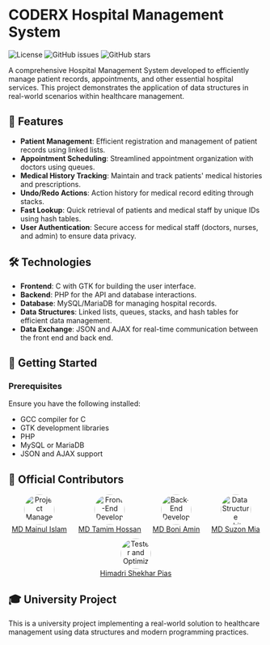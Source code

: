 # CODERX Hospital Management System

![License](https://img.shields.io/badge/license-GNU%20General%20Public%20License%20v3.0-blue.svg) ![GitHub issues](https://img.shields.io/github/issues/mdsuzon-hub/CODERX_Hospital-Management-System.svg) ![GitHub stars](https://img.shields.io/github/stars/mdsuzon-hub/CODERX_Hospital-Management-System.svg)

A comprehensive Hospital Management System developed to efficiently manage patient records, appointments, and other essential hospital services. This project demonstrates the application of data structures in real-world scenarios within healthcare management.

## 📌 Features

- **Patient Management**: Efficient registration and management of patient records using linked lists.
- **Appointment Scheduling**: Streamlined appointment organization with doctors using queues.
- **Medical History Tracking**: Maintain and track patients' medical histories and prescriptions.
- **Undo/Redo Actions**: Action history for medical record editing through stacks.
- **Fast Lookup**: Quick retrieval of patients and medical staff by unique IDs using hash tables.
- **User Authentication**: Secure access for medical staff (doctors, nurses, and admin) to ensure data privacy.

## 🛠 Technologies

- **Frontend**: C with GTK for building the user interface.
- **Backend**: PHP for the API and database interactions.
- **Database**: MySQL/MariaDB for managing hospital records.
- **Data Structures**: Linked lists, queues, stacks, and hash tables for efficient data management.
- **Data Exchange**: JSON and AJAX for real-time communication between the front end and back end.

## 🚀 Getting Started

### Prerequisites

Ensure you have the following installed:

- GCC compiler for C
- GTK development libraries
- PHP
- MySQL or MariaDB
- JSON and AJAX support

## 👥 Official Contributors

<div style="display: flex; justify-content: space-around; flex-wrap: wrap; gap: 10px;">

  <div style="text-align: center;">
    <a href="https://github.com/username1">
      <img src="https://github.com/Mainul-Tarif.png?s=60" alt="Project Manager" style="border-radius: 50%; width: 60px; height: 60px;">
      <br>
      MD Mainul Islam
    </a>
  </div>

  <div style="text-align: center;">
    <a href="https://github.com/username2">
      <img src="https://github.com/Tamim3110.png?s=60" alt="Front-End Developer" style="border-radius: 50%; width: 60px; height: 60px;">
      <br>
      MD Tamim Hossan
    </a>
  </div>

  <div style="text-align: center;">
    <a href="https://github.com/username3">
      <img src="https://github.com/Boni694.png?s=60" alt="Back-End Developer" style="border-radius: 50%; width: 60px; height: 60px;">
      <br>
      MD Boni Amin 
    </a>
  </div>

  <div style="text-align: center;">
    <a href="https://github.com/username4">
      <img src="https://github.com/mdsuzon-hub.png?s=60" alt="Data Structure Architect" style="border-radius: 50%; width: 60px; height: 60px;">
      <br>
      MD Suzon Mia
    </a>
  </div>

  <div style="text-align: center;">
    <a href="https://github.com/username5">
      <img src="https://github.com/username5.png?s=60" alt="Tester and Optimizer" style="border-radius: 50%; width: 60px; height: 60px;">
      <br>
      Himadri Shekhar Pias
    </a>
  </div>

</div>






## 🎓 University Project

This is a university project implementing a real-world solution to healthcare management using data structures and modern programming practices.



